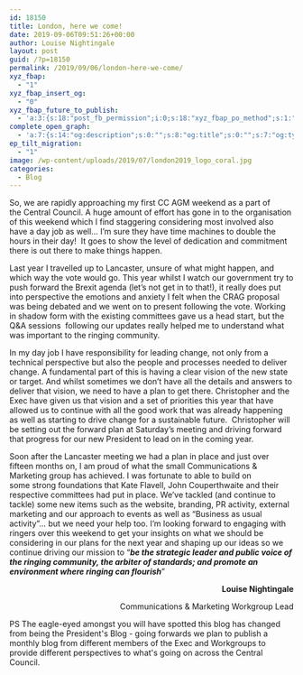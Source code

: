 ```yaml
---
id: 18150
title: London, here we come!
date: 2019-09-06T09:51:26+00:00
author: Louise Nightingale
layout: post
guid: /?p=18150
permalink: /2019/09/06/london-here-we-come/
xyz_fbap:
  - "1"
xyz_fbap_insert_og:
  - "0"
xyz_fbap_future_to_publish:
  - 'a:3:{s:18:"post_fb_permission";i:0;s:18:"xyz_fbap_po_method";s:1:"2";s:16:"xyz_fbap_message";s:62:"News item added to the CCCBR website: {POST_TITLE} {PERMALINK}";}'
complete_open_graph:
  - 'a:7:{s:14:"og:description";s:0:"";s:8:"og:title";s:0:"";s:7:"og:type";s:0:"";s:12:"twitter:card";s:7:"summary";s:15:"twitter:creator";s:0:"";s:19:"twitter:description";s:0:"";s:8:"og:image";s:0:"";}'
ep_tilt_migration:
  - "1"
image: /wp-content/uploads/2019/07/london2019_logo_coral.jpg
categories:
  - Blog
---
```

So, we are rapidly approaching my first CC AGM weekend as a part of the Central Council. A huge amount of effort has gone in to the organisation of this weekend which I find staggering considering most involved also have a day job as well&#8230; I’m sure they have time machines to double the hours in their day!  It goes to show the level of dedication and commitment there is out there to make things happen.

Last year I travelled up to Lancaster, unsure of what might happen, and which way the vote would go. This year whilst I watch our government try to push forward the Brexit agenda (let’s not get in to that!), it really does put into perspective the emotions and anxiety I felt when the CRAG proposal was being debated and we went on to present following the vote. Working in shadow form with the existing committees gave us a head start, but the Q&A sessions  following our updates really helped me to understand what was important to the ringing community.

In my day job I have responsibility for leading change, not only from a technical perspective but also the people and processes needed to deliver change. A fundamental part of this is having a clear vision of the new state or target. And whilst sometimes we don’t have all the details and answers to deliver that vision, we need to have a plan to get there. Christopher and the Exec have given us that vision and a set of priorities this year that have allowed us to continue with all the good work that was already happening as well as starting to drive change for a sustainable future.  Christopher will be setting out the forward plan at Saturday’s meeting and driving forward that progress for our new President to lead on in the coming year.

Soon after the Lancaster meeting we had a plan in place and just over fifteen months on, I am proud of what the small Communications & Marketing group has achieved. I was fortunate to able to build on some strong foundations that Kate Flavell, John Couperthwaite and their respective committees had put in place. We’ve tackled (and continue to tackle) some new items such as the website, branding, PR activity, external marketing and our approach to events as well as “Business as usual activity”&#8230; but we need your help too. I’m looking forward to engaging with ringers over this weekend to get your insights on what we should be considering in our plans for the next year and shaping up our ideas so we continue driving our mission to “**_be the strategic leader and public voice of the ringing community, the arbiter of standards; and promote an environment where ringing can flourish_**”

<p style="text-align: right;">
  <strong>Louise Nightingale</strong>
</p>

<p style="text-align: right;">
  Communications & Marketing Workgroup Lead
</p>

PS The eagle-eyed amongst you will have spotted this blog has changed from being the President&apos;s Blog - going forwards we plan to publish a monthly blog from different members of the Exec and Workgroups to provide different perspectives to what&apos;s going on across the Central Council.
